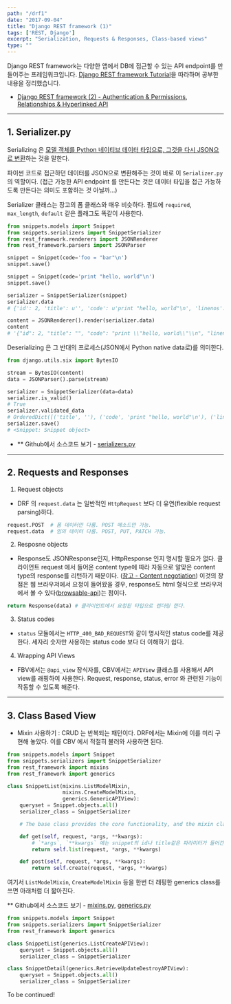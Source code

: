 ```yaml
---
path: "/drf1"
date: "2017-09-04"
title: "Django REST framework (1)"
tags: ['REST, Django']
excerpt: "Serialization, Requests & Responses, Class-based views"
type: ""
---
```


Django REST framework는 다양한 앱에서 DB에 접근할 수 있는 API endpoint를 만들어주는 프레임워크입니다. [Django REST framework Tutorial](http://www.django-rest-framework.org/tutorial/1-serialization/)을 따라하며 공부한 내용을 정리했습니다.

- [Django REST framework (2) - Authentication & Permissions, Relationships & Hyperlinked API]()

---

## 1. Serializer.py
Serializing 은 [모델 객체를 Python 네이티브 데이터 타입으로, 그것을 다시 JSON으로 변환](http://www.django-rest-framework.org/tutorial/1-serialization/#working-with-serializers)하는 것을 말한다.

파이썬 코드로 접근하던 데이터를 JSON으로 변환해주는 것이 바로 이 `Serializer.py` 의 역할이다. (접근 가능한 API endpoint 를 만든다는 것은 데이터 타입을 접근 가능하도록 만든다는 의미도 포함하는 것 아닐까...)

Serializer 클래스는 장고의 폼 클래스와 매우 비슷하다. 필드에 `required`, `max_length`, `default` 같은 플래그도 똑같이 사용한다.

```python
from snippets.models import Snippet
from snippets.serializers import SnippetSerializer
from rest_framework.renderers import JSONRenderer
from rest_framework.parsers import JSONParser

snippet = Snippet(code='foo = "bar"\n')
snippet.save()

snippet = Snippet(code='print "hello, world"\n')
snippet.save()
```

```python
serializer = SnippetSerializer(snippet)
serializer.data
# {'id': 2, 'title': u'', 'code': u'print "hello, world"\n', 'linenos': False, 'language': u'python', 'style': u'friendly'}
```

```python
content = JSONRenderer().render(serializer.data)
content
# '{"id": 2, "title": "", "code": "print \\"hello, world\\"\\n", "linenos": false, "language": "python", "style": "friendly"}'
```

Deserializing 은 그 반대의 프로세스(JSON에서 Python native data로)를 의미한다.

```python
from django.utils.six import BytesIO

stream = BytesIO(content)
data = JSONParser().parse(stream)
```

```python
serializer = SnippetSerializer(data=data)
serializer.is_valid()
# True
serializer.validated_data
# OrderedDict([('title', ''), ('code', 'print "hello, world"\n'), ('linenos', False), ('language', 'python'), ('style', 'friendly')])
serializer.save()
# <Snippet: Snippet object>
```

- ** Github에서 소스코드 보기 - [serializers.py](https://github.com/encode/django-rest-framework/blob/master/rest_framework/serializers.py)

---

## 2. Requests and Responses

1. Request objects
- DRF 의 `request.data` 는 일반적인 `HttpRequest` 보다 더 유연(flexible request parsing)하다.

```python
request.POST  # 폼 데이터만 다룸. POST 메소드만 가능.
request.data  # 임의 데이터 다룸. POST, PUT, PATCH 가능.
```

2. Resposne objects
- Response도 JSONResponse인지, HttpResponse 인지 명시할 필요가 없다. 클라이언트 request 에서 들어온 content type에 따라 자동으로 알맞은 content type의 response를 리턴하기 때문이다. ([참고 - Content negotiation](https://en.wikipedia.org/wiki/Content_negotiation)) 이것의 장점은 웹 브라우저에서 요청이 들어왔을 경우, response도 html 형식으로 브라우저에서 볼 수 있다([browsable-api](http://www.django-rest-framework.org/topics/browsable-api/))는 점이다.

```python
return Response(data) # 클라이언트에서 요청된 타입으로 렌더링 한다.
```

3. Status codes
- `status` 모듈에서는 `HTTP_400_BAD_REQUEST`와 같이 명시적인 status code를 제공한다. 세자리 숫자만 사용하는 status code 보다 더 이해하기 쉽다.

4. Wrapping API Views
- FBV에서는 `@api_view` 장식자를, CBV에서는 `APIView` 클래스를 사용해서 API view를 래핑하여 사용한다. Request, response, status, error 와 관련된 기능이 작동할 수 있도록 해준다.

---

## 3. Class Based View
- Mixin 사용하기 : CRUD 는 반복되는 패턴이다. DRF에서는 Mixin에 이를 미리 구현해 놓았다. 이를 CBV 에서 적절히 불러와 사용하면 된다.

```python
from snippets.models import Snippet
from snippets.serializers import SnippetSerializer
from rest_framework import mixins
from rest_framework import generics

class SnippetList(mixins.ListModelMixin,
                  mixins.CreateModelMixin,
                  generics.GenericAPIView):
    queryset = Snippet.objects.all()
    serializer_class = SnippetSerializer

    # The base class provides the core functionality, and the mixin classes provide the .list() and .create() actions. We're then explicitly binding the get and post methods to the appropriate actions.

    def get(self, request, *args, **kwargs):    
        # `*args`, `**kwargs` 에는 snippet의 id나 title같은 파라미터가 들어간다.
        return self.list(request, *args, **kwargs)

    def post(self, request, *args, **kwargs):
        return self.create(request, *args, **kwargs)
```

여기서 `ListModelMixin`, `CreateModelMixin` 등을 한번 더 래핑한 generics class를 쓰면 아래처럼 더 짧아진다.

** Github에서 소스코드 보기 - [mixins.py](https://github.com/encode/django-rest-framework/blob/master/rest_framework/mixins.py),  [generics.py](https://github.com/encode/django-rest-framework/blob/master/rest_framework/generics.py)

```python
from snippets.models import Snippet
from snippets.serializers import SnippetSerializer
from rest_framework import generics

class SnippetList(generics.ListCreateAPIView):
    queryset = Snippet.objects.all()
    serializer_class = SnippetSerializer

class SnippetDetail(generics.RetrieveUpdateDestroyAPIView):
    queryset = Snippet.objects.all()
    serializer_class = SnippetSerializer
```

To be continued!
